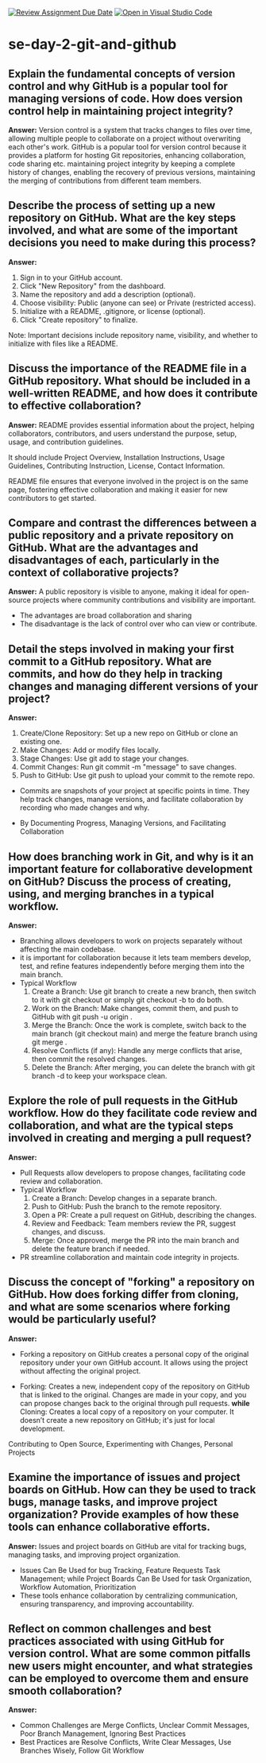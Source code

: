 [![Review Assignment Due Date](https://classroom.github.com/assets/deadline-readme-button-22041afd0340ce965d47ae6ef1cefeee28c7c493a6346c4f15d667ab976d596c.svg)](https://classroom.github.com/a/8wgCKhpZ)
[![Open in Visual Studio Code](https://classroom.github.com/assets/open-in-vscode-2e0aaae1b6195c2367325f4f02e2d04e9abb55f0b24a779b69b11b9e10269abc.svg)](https://classroom.github.com/online_ide?assignment_repo_id=15592502&assignment_repo_type=AssignmentRepo)
# se-day-2-git-and-github
## Explain the fundamental concepts of version control and why GitHub is a popular tool for managing versions of code. How does version control help in maintaining project integrity?
**Answer:**
Version control is a system that tracks changes to files over time, allowing multiple people to collaborate on a project without overwriting each other's work. 
GitHub is a popular tool for version control because it provides a platform for hosting Git repositories, enhancing collaboration, code sharing etc.
maintaining project integrity by keeping a complete history of changes, enabling the recovery of previous versions, maintaining the merging of contributions from different team members.

## Describe the process of setting up a new repository on GitHub. What are the key steps involved, and what are some of the important decisions you need to make during this process?
**Answer:**
1. Sign in to your GitHub account.
2. Click "New Repository" from the dashboard.
3. Name the repository and add a description (optional).
4. Choose visibility: Public (anyone can see) or Private (restricted access).
5. Initialize with a README, .gitignore, or license (optional).
6. Click "Create repository" to finalize.
   
Note: Important decisions include repository name, visibility, and whether to initialize with files like a README.

## Discuss the importance of the README file in a GitHub repository. What should be included in a well-written README, and how does it contribute to effective collaboration?
**Answer:**
README provides essential information about the project, helping collaborators, contributors, and users understand the purpose, setup, usage, and contribution guidelines.

It should include Project Overview, Installation Instructions, Usage Guidelines, Contributing Instruction, License, Contact Information.

README file ensures that everyone involved in the project is on the same page, fostering effective collaboration and making it easier for new contributors to get started.

## Compare and contrast the differences between a public repository and a private repository on GitHub. What are the advantages and disadvantages of each, particularly in the context of collaborative projects?
**Answer:**
A public repository is visible to anyone, making it ideal for open-source projects where community contributions and visibility are important. 
- The advantages are broad collaboration and sharing
- The disadvantage is the lack of control over who can view or contribute.


## Detail the steps involved in making your first commit to a GitHub repository. What are commits, and how do they help in tracking changes and managing different versions of your project?
**Answer:**
1. Create/Clone Repository: Set up a new repo on GitHub or clone an existing one.
2. Make Changes: Add or modify files locally.
3. Stage Changes: Use git add to stage your changes.
4. Commit Changes: Run git commit -m "message" to save changes.
5. Push to GitHub: Use git push to upload your commit to the remote repo.

- Commits are snapshots of your project at specific points in time. They help track changes, manage versions, and facilitate collaboration by recording who made changes and why.

- By Documenting Progress, Managing Versions, and Facilitating Collaboration

## How does branching work in Git, and why is it an important feature for collaborative development on GitHub? Discuss the process of creating, using, and merging branches in a typical workflow.
**Answer:**
- Branching allows developers to work on projects separately without affecting the main codebase.
- it is important for collaboration because it lets team members develop, test, and refine features independently before merging them into the main branch.
- Typical Workflow
     1. Create a Branch: Use git branch <branch-name> to create a new branch, then switch to it with git checkout <branch-name> or simply git checkout -b <branch-name> to do both.
     2. Work on the Branch: Make changes, commit them, and push to GitHub with git push -u origin <branch-name>.
     3. Merge the Branch: Once the work is complete, switch back to the main branch (git checkout main) and merge the feature branch using git merge <branch-name>.
     4. Resolve Conflicts (if any): Handle any merge conflicts that arise, then commit the resolved changes.
     5. Delete the Branch: After merging, you can delete the branch with git branch -d <branch-name> to keep your workspace clean.

## Explore the role of pull requests in the GitHub workflow. How do they facilitate code review and collaboration, and what are the typical steps involved in creating and merging a pull request?
**Answer:**
- Pull Requests allow developers to propose changes, facilitating code review and collaboration. 
- Typical Workflow
  1. Create a Branch: Develop changes in a separate branch.
  2. Push to GitHub: Push the branch to the remote repository.
  3. Open a PR: Create a pull request on GitHub, describing the changes.
  4. Review and Feedback: Team members review the PR, suggest changes, and discuss.
  5. Merge: Once approved, merge the PR into the main branch and delete the feature branch if needed.
- PR streamline collaboration and maintain code integrity in projects.

## Discuss the concept of "forking" a repository on GitHub. How does forking differ from cloning, and what are some scenarios where forking would be particularly useful?
**Answer:**
- Forking a repository on GitHub creates a personal copy of the original repository under your own GitHub account. It allows using the project without affecting the original project.

 - Forking: Creates a new, independent copy of the repository on GitHub that is linked to the original.
   Changes are made in your copy, and you can propose changes back to the original through pull requests. **while** Cloning: Creates a local copy of a repository on your computer. It doesn’t create a new repository on GitHub; it's just for local development.
   
Contributing to Open Source,  Experimenting with Changes, Personal Projects

## Examine the importance of issues and project boards on GitHub. How can they be used to track bugs, manage tasks, and improve project organization? Provide examples of how these tools can enhance collaborative efforts.
**Answer:**
Issues and project boards on GitHub are vital for tracking bugs, managing tasks, and improving project organization.
   - Issues Can Be Used for bug Tracking, Feature Requests Task Management; while Project Boards Can Be Used for task Organization, Workflow Automation, Prioritization
   - These tools enhance collaboration by centralizing communication, ensuring transparency, and improving accountability.

## Reflect on common challenges and best practices associated with using GitHub for version control. What are some common pitfalls new users might encounter, and what strategies can be employed to overcome them and ensure smooth collaboration?
**Answer:**
- Common Challenges are Merge Conflicts, Unclear Commit Messages, Poor Branch Management, Ignoring Best Practices
- Best Practices are Resolve Conflicts, Write Clear Messages, Use Branches Wisely,  Follow Git Workflow
